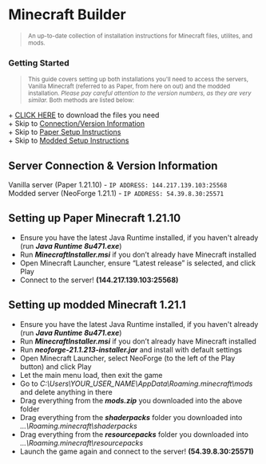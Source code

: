 # Minecraft Builder
><sup>An up-to-date collection of installation instructions for Minecraft files, utilites, and mods.</sup>  

### Getting Started 
><sup>This guide covers setting up both installations you'll need to access the servers, Vanilla Minecraft (referred to as Paper, from here on out) and the modded installation. *Please pay careful attention to the version numbers, as they are very similar.* Both methods are listed below:</sup>  

\+ [CLICK HERE](https://drive.google.com/drive/folders/1cEn3LVxxaCAZCpomDuQk2tDxF8ocPCHA?usp=sharing) to download the files you need     
\+ Skip to [Connection/Version Information](#server-connection--version-information)   
\+ Skip to [Paper Setup Instructions](#setting-up-paper-minecraft-12110)   
\+ Skip to [Modded Setup Instructions](#setting-up-modded-minecraft-1211)     
  
  
## Server Connection & Version Information  
  Vanilla server (Paper 1.21.10) - `IP ADDRESS: 144.217.139.103:25568`   
  Modded server (NeoForge 1.21.1) - `IP ADDRESS: 54.39.8.30:25571`
  
## Setting up Paper Minecraft 1.21.10  
- Ensure you have the latest Java Runtime installed, if you haven't already (run ***Java Runtime 8u471.exe***)  
- Run ***MinecraftInstaller.msi*** if you don’t already have Minecraft installed  
- Open Minecraft Launcher, ensure “Latest release” is selected, and click Play  
- Connect to the server! **(144.217.139.103:25568)**

## Setting up modded Minecraft 1.21.1   
- Ensure you have the latest Java Runtime installed, if you haven't already (run ***Java Runtime 8u471.exe***)  
- Run ***MinecraftInstaller.msi*** if you don’t already have Minecraft installed  
- Run ***neoforge-21.1.213-installer.jar*** and install with default settings  
- Open Minecraft Launcher, select NeoForge (to the left of the Play button) and click Play  
- Let the main menu load, then exit the game  
- Go to *C:\Users\YOUR_USER_NAME\AppData\Roaming\.minecraft\mods* and delete anything in there  
- Drag everything from the ***mods.zip*** you downloaded into the above folder
- Drag everything from the ***shaderpacks*** folder you downloaded into *...\Roaming\.minecraft\shaderpacks*
- Drag everything from the ***resourcepacks*** folder you downloaded into *...\Roaming\.minecraft\resourcepacks*
- Launch the game again and connect to the server! **(54.39.8.30:25571)** 
